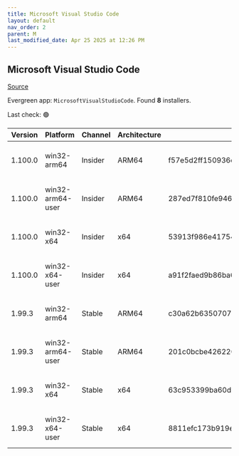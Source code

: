 ```yaml
---
title: Microsoft Visual Studio Code
layout: default
nav_order: 2
parent: M
last_modified_date: Apr 25 2025 at 12:26 PM
---
```


## Microsoft Visual Studio Code

[Source](https://code.visualstudio.com)

Evergreen app: `MicrosoftVisualStudioCode`. Found **8** installers.

Last check: 🟢

| Version | Platform         | Channel | Architecture | Sha256                                                           | URI                                                                                                                                                                                                                                                                                                              |
| ------- | ---------------- | ------- | ------------ | ---------------------------------------------------------------- | ---------------------------------------------------------------------------------------------------------------------------------------------------------------------------------------------------------------------------------------------------------------------------------------------------------------- |
| 1.100.0 | win32-arm64      | Insider | ARM64        | f57e5d2ff150936e931a6ce47336f6866fde64e5c9d930a9235674bfa3cd4cf5 | [https://vscode.download.prss.microsoft.com/dbazure/download/insider/c90ebc27218affc8231b0acf4fd4e6856499dd2f/VSCodeSetup-arm64-1.100.0-insider.exe](https://vscode.download.prss.microsoft.com/dbazure/download/insider/c90ebc27218affc8231b0acf4fd4e6856499dd2f/VSCodeSetup-arm64-1.100.0-insider.exe)         |
| 1.100.0 | win32-arm64-user | Insider | ARM64        | 287ed7f810fe946928002f54b60c2e6c0a026b74d6704ddd8f3d012d3430cdaf | [https://vscode.download.prss.microsoft.com/dbazure/download/insider/c90ebc27218affc8231b0acf4fd4e6856499dd2f/VSCodeUserSetup-arm64-1.100.0-insider.exe](https://vscode.download.prss.microsoft.com/dbazure/download/insider/c90ebc27218affc8231b0acf4fd4e6856499dd2f/VSCodeUserSetup-arm64-1.100.0-insider.exe) |
| 1.100.0 | win32-x64        | Insider | x64          | 53913f986e41754377f2b9f3778a7021d8d8891135ab67f284e7afb1f652af73 | [https://vscode.download.prss.microsoft.com/dbazure/download/insider/c90ebc27218affc8231b0acf4fd4e6856499dd2f/VSCodeSetup-x64-1.100.0-insider.exe](https://vscode.download.prss.microsoft.com/dbazure/download/insider/c90ebc27218affc8231b0acf4fd4e6856499dd2f/VSCodeSetup-x64-1.100.0-insider.exe)             |
| 1.100.0 | win32-x64-user   | Insider | x64          | a91f2faed9b86ba6d4cc1600431de4e54aeefc8ac62a107447345eacd50f8c5e | [https://vscode.download.prss.microsoft.com/dbazure/download/insider/c90ebc27218affc8231b0acf4fd4e6856499dd2f/VSCodeUserSetup-x64-1.100.0-insider.exe](https://vscode.download.prss.microsoft.com/dbazure/download/insider/c90ebc27218affc8231b0acf4fd4e6856499dd2f/VSCodeUserSetup-x64-1.100.0-insider.exe)     |
| 1.99.3  | win32-arm64      | Stable  | ARM64        | c30a62b63507079600eeef48b1c2e64799512d3ab7623c85e97957b664abbd65 | [https://vscode.download.prss.microsoft.com/dbazure/download/stable/17baf841131aa23349f217ca7c570c76ee87b957/VSCodeSetup-arm64-1.99.3.exe](https://vscode.download.prss.microsoft.com/dbazure/download/stable/17baf841131aa23349f217ca7c570c76ee87b957/VSCodeSetup-arm64-1.99.3.exe)                             |
| 1.99.3  | win32-arm64-user | Stable  | ARM64        | 201c0bcbe426220146920c2140c2ca701c0e64b04916e7cf3d8e168f0edd4cb8 | [https://vscode.download.prss.microsoft.com/dbazure/download/stable/17baf841131aa23349f217ca7c570c76ee87b957/VSCodeUserSetup-arm64-1.99.3.exe](https://vscode.download.prss.microsoft.com/dbazure/download/stable/17baf841131aa23349f217ca7c570c76ee87b957/VSCodeUserSetup-arm64-1.99.3.exe)                     |
| 1.99.3  | win32-x64        | Stable  | x64          | 63c953399ba60de2bdadf767ec49daa6a7bd19bf57f61b0274b57291bdab685c | [https://vscode.download.prss.microsoft.com/dbazure/download/stable/17baf841131aa23349f217ca7c570c76ee87b957/VSCodeSetup-x64-1.99.3.exe](https://vscode.download.prss.microsoft.com/dbazure/download/stable/17baf841131aa23349f217ca7c570c76ee87b957/VSCodeSetup-x64-1.99.3.exe)                                 |
| 1.99.3  | win32-x64-user   | Stable  | x64          | 8811efc173b919e3c7fdda431382d7d50ca2fc145eadae870ec97b172ea9b47c | [https://vscode.download.prss.microsoft.com/dbazure/download/stable/17baf841131aa23349f217ca7c570c76ee87b957/VSCodeUserSetup-x64-1.99.3.exe](https://vscode.download.prss.microsoft.com/dbazure/download/stable/17baf841131aa23349f217ca7c570c76ee87b957/VSCodeUserSetup-x64-1.99.3.exe)                         |
